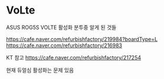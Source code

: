 # VoLte
ASUS ROG5S VOLTE 활성화 분투중 알게 된 것들

https://cafe.naver.com/refurbishfactory/219984?boardType=L  
https://cafe.naver.com/refurbishfactory/216983



KT 참고
https://cafe.naver.com/refurbishfactory/217254

현재 듀얼심 활성화는 문제 있음
